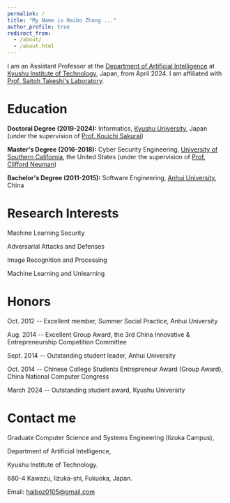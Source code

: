 ```yaml
---
permalink: /
title: "My Name is Haibo Zhang ..."
author_profile: true
redirect_from: 
  - /about/
  - /about.html
---
```


I am an Assistant Professor at the [Department of Artificial Intelligence](https://ai.iizuka.kyutech.ac.jp/) at [Kyushu Institute of Technology](https://www.kyutech.ac.jp/), Japan, from April 2024. I am affiliated with [Prof. Saitoh Takeshi's Laboratory](https://www.saitoh-lab.com/index.html).


Education
======
**Doctoral Degree (2019-2024):**
Informatics, [Kyushu University](https://www.kyushu-u.ac.jp/en/), Japan 
(under the supervision of [Prof. Kouichi Sakurai](https://hyoka.ofc.kyushu-u.ac.jp/html/100021264_en.html))

**Master's Degree (2016-2018):**
Cyber Security Engineering, [University of Southern California](https://www.usc.edu/), the United States 
(under the supervision of [Prof. Clifford Neuman](https://viterbi.usc.edu/directory/faculty/Neuman/B))

**Bachelor's Degree (2011-2015):**
Software Engineering, [Anhui University](https://en.ahu.edu.cn/), China  


Research Interests
======
Machine Learning Security

Adversarial Attacks and Defenses

Image Recognition and Processing

Machine Learning and Unlearning


Honors
======
Oct. 2012 -- Excellent member, Summer Social Practice, Anhui University

Aug. 2014 -- Excellent Group Award, the 3rd China Innovative & Entrepreneurship Competition Committee

Sept. 2014 -- Outstanding student leader, Anhui University

Oct. 2014 -- Chinese College Students Entrepreneur Award (Group Award), China National Computer Congress 

March 2024 -- Outstanding student award, Kyushu University 


Contact me
======
Graduate Computer Science and Systems Engineering (Iizuka Campus),

Department of Artificial Intelligence,

Kyushu Institute of Technology.

680-4 Kawazu, Iizuka-shi, Fukuoka, Japan.

Email: haiboz0105@gmail.com
